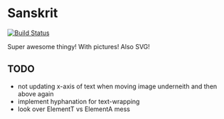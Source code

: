 # Sanskrit

[![Build Status](https://travis-ci.org/halunka/sanskrit.svg?branch=master)](https://travis-ci.org/halunka/sanskrit)

Super awesome thingy! With pictures! Also SVG!

## TODO
* not updating x-axis of text when moving image underneith and then above again
* implement hyphanation for text-wrapping
* look over ElementT vs ElementA mess
